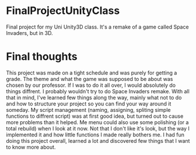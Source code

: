 # FinalProjectUnityClass
Final project for my Uni Unity3D class.
It's a remake of a game called Space Invaders, but in 3D.

# Final thoughts
This project was made on a tight schedule and was purely for getting a grade.
The theme and what the game was supposed to be about was chosen by our professor.
If I was to do it all over, I would absolutely do things diffrent. I probably wouldn't try to do Space Invaders remake.
With all that in mind, I've learned few things along the way, mainly what not to do and how to structure your project so you can find your way around it someday.
My script management (naming, assigning, spliting simple functions to diffrent script) was at first good idea, but turned out to cause more problems than it helped.
Me menu could also use some polishing (or a total rebuild) when I look at it now. Not that I don't like it's look, but the way I implemented it and how little functions 
I made really bothers me.
I had fun doing this project overall, learned a lot and discovered few things that I want to know more about.
